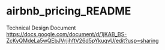 # airbnb_pricing_README
Technical Design Document
https://docs.google.com/document/d/1jKAB_BS-ZcKyQMdeLa5wQEbJVrjihftV26d5pYkuqvU/edit?usp=sharing
